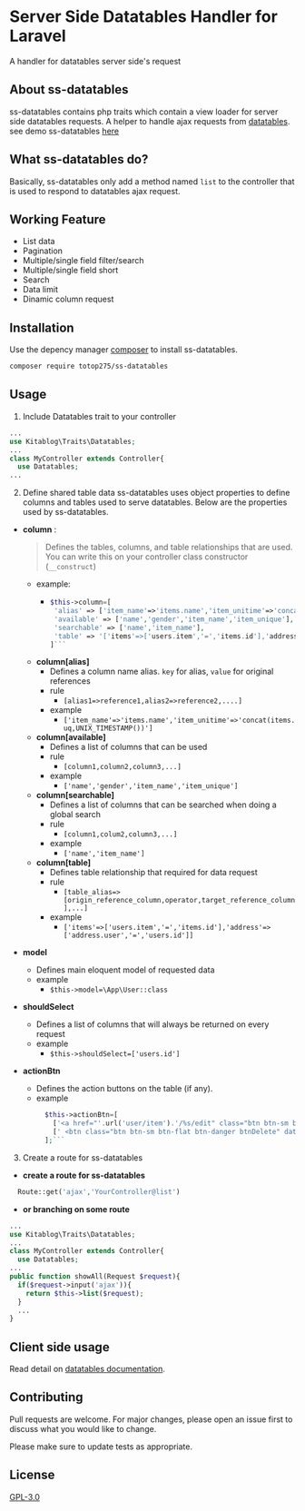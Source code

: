 # Server Side Datatables Handler for Laravel
A handler for datatables server side's request

## About ss-datatables
ss-datatables contains php traits which contain a view loader for server side datatables requests. A helper to handle ajax requests from [datatables](https://datatables.net).
see demo ss-datatables [here](http://ss-datatables.zonaku.com)

## What ss-datatables do?
Basically, ss-datatables only add a method named `list` to the controller that is used to respond to datatables ajax request.

## Working Feature
* List data
* Pagination
* Multiple/single field filter/search
* Multiple/single field short
* Search
* Data limit
* Dinamic column request

## Installation

Use the depency manager [composer](https://getcomposer.org) to install ss-datatables.

```bash
composer require totop275/ss-datatables
```

## Usage

1. Include Datatables trait to your controller
```php
...
use Kitablog\Traits\Datatables;
...
class MyController extends Controller{
  use Datatables;
...
```
2. Define shared table data
ss-datatables uses object properties to define columns and tables used to serve datatables. Below are the properties used by ss-datatables.

* **column** : 
  > Defines the tables, columns, and table relationships that are used. You can write this on your controller class constructor (`__construct`)
  * example:
    * ```php
      $this->column=[ 
       'alias' => ['item_name'=>'items.name','item_unitime'=>'concat(items.uq,UNIX_TIMESTAMP())'],
       'available' => ['name','gender','item_name','item_unique'],
       'searchable' => ['name','item_name'],
       'table' => '['items'=>['users.item','=','items.id'],'address'=>['address.user','=','users.id']]'
      ]```
  * **column[alias]**
    * Defines a column name alias. `key` for alias, `value` for original references
    * rule
      * `[alias1=>reference1,alias2=>reference2,....]`
    * example
      * `['item_name'=>'items.name','item_unitime'=>'concat(items.uq,UNIX_TIMESTAMP())']`
  * **column[available]**
    * Defines a list of columns that can be used
    * rule
      * `[column1,column2,column3,...]`
    * example
      * `['name','gender','item_name','item_unique']`
  * **column[searchable]**
    * Defines a list of columns that can be searched when doing a global search
    * rule
      * `[column1,colum2,column3,...]`
    * example
      * `['name','item_name']`
  * **column[table]**
    * Defines table relationship that required for data request
    * rule
      * `[table_alias=>[origin_reference_column,operator,target_reference_column],...]`
    * example
      * `['items'=>['users.item','=','items.id'],'address'=>['address.user','=','users.id']]`

* **model** 
  * Defines main eloquent model of requested data
  * example
    * `$this->model=\App\User::class`
* **shouldSelect**
  * Defines a list of columns that will always be returned on every request
  * example
    * `$this->shouldSelect=['users.id']`
* **actionBtn**
  * Defines the action buttons on the table (if any).
  * example
    ```php
      $this->actionBtn=[
        ['<a href="'.url('user/item').'/%s/edit" class="btn btn-sm btn-flat btn-info">Edit</a>','id'],
        [' <btn class="btn btn-sm btn-flat btn-danger btnDelete" data-id="%s">Delete</btn>','id']
      ];```

3. Create a route for ss-datatables
  * **create a route for ss-datatables**
  ```php
    Route::get('ajax','YourController@list')
  ```
  * **or branching on some route**
  ```php
  ...
  use Kitablog\Traits\Datatables;
  ...
  class MyController extends Controller{
    use Datatables;
  ...
  public function showAll(Request $request){
    if($request->input('ajax')){
      return $this->list($request);
    }
    ...
  }
  ```

## Client side usage
Read detail on [datatables documentation](https://datatables.net/manual/server-side).

## Contributing
Pull requests are welcome. For major changes, please open an issue first to discuss what you would like to change.

Please make sure to update tests as appropriate.

## License
[GPL-3.0](https://www.gnu.org/licenses/gpl-3.0.html)

